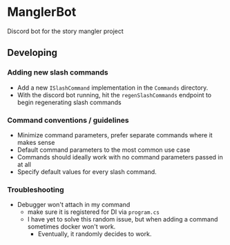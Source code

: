 # ManglerBot

Discord bot for the story mangler project

## Developing

### Adding new slash commands

* Add a new `ISlashCommand` implementation in the `Commands` directory.
* With the discord bot running, hit the `regenSlashCommands` endpoint to begin regenerating slash commands

### Command conventions / guidelines

* Minimize command parameters, prefer separate commands where it makes sense
* Default command parameters to the most common use case
* Commands should ideally work with no command parameters passed in at all
* Specify default values for every slash command.

### Troubleshooting

* Debugger won't attach in my command
  * make sure it is registered for DI via `program.cs`
  * I have yet to solve this random issue, but when adding a command sometimes docker won't work.
    * Eventually, it randomly decides to work.